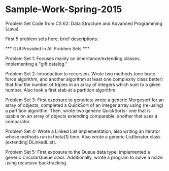 # Sample-Work-Spring-2015
Problem Set Code from CS 62: Data Structure and Advanced Programming (Java)

First 5 problem sets here; brief descriptions:

*** GUI Provided In All Problem Sets ***

Problem Set 1:  Focuses mainly on inheritance/extending classes. Implementing a "gift catalog."

Problem Set 2:  Introduction to recursion. Wrote two methods (one brute force algorithm, and another algorithm
                at least one complexity class better) that find the number of triples in an array of integers
                which sum to a given number. Also took a first stab at a partition algorithm.
                
Problem Set 3:  First exposure to generics; wrote a generic Mergesort for an array of objects, completed a QuickSort
                of an integer array using (re-using) a partition algorithm. Then, wrote two generic QuickSorts- one 
                that is usable on an array of objects extending comparable, another that uses a comparator.
                
Problem Set 4:  Wrote a Linked List implementation, also writing an iterator whose methods run in theta(1) time. Also 
                wrote a generic ListIterator class (extending DLinkedList). 
                
Problem Set 5:  First exposure to the Queue data type; implemented a generic CircularQueue class. Additionally, wrote a
                program to solve a maze using recursive backtracking.
